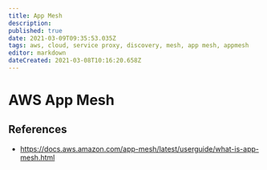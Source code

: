 ```yaml
---
title: App Mesh
description: 
published: true
date: 2021-03-09T09:35:53.035Z
tags: aws, cloud, service proxy, discovery, mesh, app mesh, appmesh
editor: markdown
dateCreated: 2021-03-08T10:16:20.658Z
---
```


# AWS App Mesh

## References

-  https://docs.aws.amazon.com/app-mesh/latest/userguide/what-is-app-mesh.html